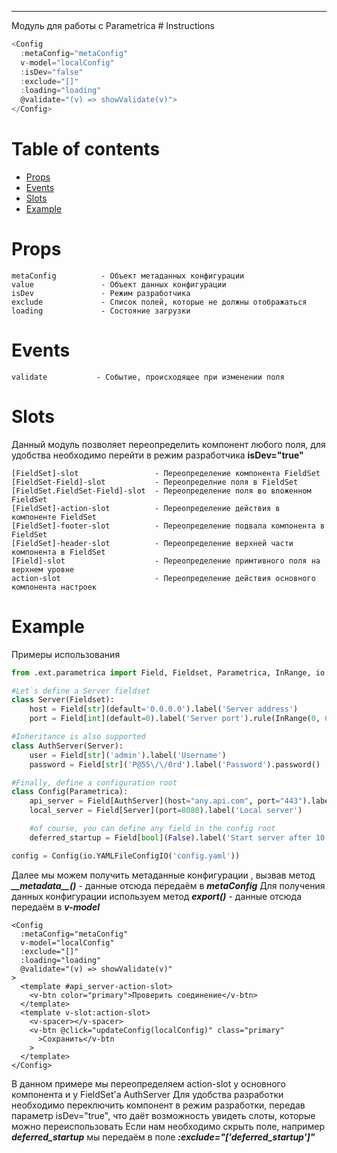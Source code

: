 <hr>
Модуль для работы с Parametrica
# <span name="head-1">Instructions</span>

```javascript
<Config
  :metaConfig="metaConfig"
  v-model="localConfig"
  :isDev="false"
  :exclude="[]"
  :loading="loading"
  @validate="(v) => showValidate(v)">
</Config>
```
# Table of contents
- [Props](#head-2)
- [Events](#head-3)
- [Slots](#head-4)
- [Example](#head-5)



# <span name="head-2">Props</span>
```
metaConfig          - Объект метаданных конфигурации
value               - Объект данных конфигурации
isDev               - Режим разработчика
exclude             - Список полей, которые не должны отображаться
loading             - Состояние загрузки
```

# <span name="head-3">Events</span>
```
validate           - Событие, происходящее при изменении поля
```
# <span name="head-4">Slots</span>
Данный модуль позволяет переопределить компонент любого поля, для удобства необходимо перейти в режим разработчика **isDev="true"**
```
[FieldSet]-slot                 - Переопределение компонента FieldSet 
[FieldSet-Field]-slot           - Переопределние поля в FieldSet
[FieldSet.FieldSet-Field]-slot  - Переопределение поля во вложенном FieldSet
[FieldSet]-action-slot          - Переопределение действия в компоненте FieldSet
[FieldSet]-footer-slot          - Переопределение подвала компонента в FieldSet
[FieldSet]-header-slot          - Переопределение верхней части компонента в FieldSet
[Field]-slot                    - Переопределение примтивного поля на верхнем уровне
action-slot                     - Переопределение действия основного компонента настроек
```

# <span name="head-5">Example</span>
Примеры использования
```python
from .ext.parametrica import Field, Fieldset, Parametrica, InRange, io

#Let`s define a Server fieldset
class Server(Fieldset):
    host = Field[str](default='0.0.0.0').label('Server address')
    port = Field[int](default=0).label('Server port').rule(InRange(0, 65535))

#Inheritance is also supported
class AuthServer(Server):
    user = Field[str]('admin').label('Username')
    password = Field[str]('P@55\/\/0rd').label('Password').password()

#Finally, define a configuration root
class Config(Parametrica):
    api_server = Field[AuthServer](host="any.api.com", port="443").label('API Server')
    local_server = Field[Server](port=8080).label('Local server')

    #of course, you can define any field in the config root
    deferred_startup = Field[bool](False).label('Start server after 10 secs')

config = Config(io.YAMLFileConfigIO('config.yaml'))
``` 
Далее мы можем получить метаданные конфигурации , вызвав метод ***\_\_metadata\_\_()*** - данные отсюда передаём в ***metaConfig***
Для получения данных конфигурации используем метод ***export()*** - данные отсюда передаём в ***v-model***
```
<Config
  :metaConfig="metaConfig"
  v-model="localConfig"
  :exclude="[]"
  :loading="loading"
  @validate="(v) => showValidate(v)"
>
  <template #api_server-action-slot>
    <v-btn color="primary">Проверить соединение</v-btn>
  </template>
  <template v-slot:action-slot>
    <v-spacer></v-spacer>
    <v-btn @click="updateConfig(localConfig)" class="primary"
      >Сохранить</v-btn
    >
  </template>
</Config>
```
В данном примере мы переопределяем action-slot у основного компонента и у FieldSet'а AuthServer
Для удобства разработки необходимо переключить компонент в режим разработки, передав параметр isDev="true", что даёт возможность увидеть слоты, которые можно переиспользовать
Если нам необходимо скрыть поле, например ***deferred_startup*** мы передаём в поле ***:exclude="['deferred_startup']"***


